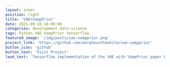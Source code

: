 ```yaml
---
layout: inner
position: right
title: 'VAE+VampPrior'
date: 2021-09-10 18:00:00
categories: development data-science
tags: Python VAE VampPrior tensorflow
featured_image: '/img/posts/vae-vampprior.png'
project_link: 'https://github.com/morpheusthewhite/vae-vampprior'
button_icon: 'github'
button_text: 'Visit Project'
lead_text: 'Tensorflow implementation of the VAE with VampPrior paper by J.M. Tomczak & M. Welling.'
---
```

